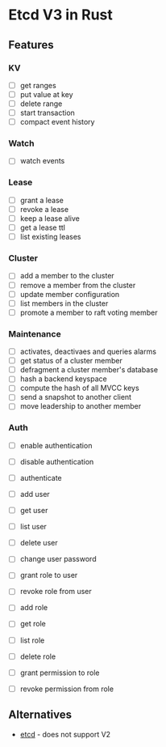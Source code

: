 # Etcd V3 in Rust

## Features

### KV
* [ ] get ranges
* [ ] put value at key
* [ ] delete range
* [ ] start transaction
* [ ] compact event history

### Watch
* [ ] watch events

### Lease
* [ ] grant a lease
* [ ] revoke a lease
* [ ] keep a lease alive
* [ ] get a lease ttl
* [ ] list existing leases

### Cluster
* [ ] add a member to the cluster
* [ ] remove a member from the cluster
* [ ] update member configuration
* [ ] list members in the cluster
* [ ] promote a member to raft voting member

### Maintenance
* [ ] activates, deactivaes and queries alarms
* [ ] get status of a cluster member
* [ ] defragment a cluster member's database
* [ ] hash a backend keyspace
* [ ] compute the hash of all MVCC keys
* [ ] send a snapshot to another client
* [ ] move leadership to another member

### Auth
* [ ] enable authentication
* [ ] disable authentication
* [ ] authenticate
* [ ] add user
* [ ] get user
* [ ] list user
* [ ] delete user
* [ ] change user password
* [ ] grant role to user
* [ ] revoke role from user
* [ ] add role
* [ ] get role
* [ ] list role
* [ ] delete role
* [ ] grant permission to role
* [ ] revoke permission from role


## Alternatives

* [etcd](https://crates.io/crates/etcd) - does not support V2
